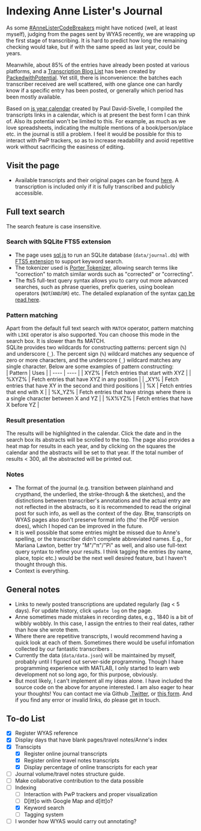 # Indexing Anne Lister's Journal
As some [#AnneListerCodeBreakers](https://wyascatablogue.wordpress.com/exhibitions/anne-lister/anne-lister-diary-transcription-project/) might have noticed (well, at least myself), judging from the pages sent by WYAS recently,  we are wrapping up the first stage of transcribing. It is hard to predict how long the remaining checking would take, but if with the same speed as last year, could be years.   
  
Meanwhile, about 85% of the entries have already been posted at various platforms, and a [Transcription Blog List](https://www.packedwithpotential.org/resources/anne-lister-diary-transcripts) has been created by [PackedwithPotential](https://www.packedwithpotential.org/home). Yet still, there is inconvenience: the batches each transcriber received are well scattered, with one glance one can hardly know if a specific entry has been posted, or generally which period has been mostly available.  
  
Based on [js year calendar](https://github.com/year-calendar/js-year-calendar) created by Paul David-Sivelle, I compiled the transcripts links in a calendar, which is at present the best form I can think of. Also its potential won't be limited to this. For example, as much as we love spreadsheets, indicating the multiple mentions of a book/person/place etc. in the journal is still a problem. I feel it would be possible for this to interact with PwP trackers, so as to increase readability and avoid repetitive work without sacrificing the easiness of editing.


## Visit the page
- Available transcripts and their original pages can be found [here](https://jiangjy-713.github.io/AL_Index/index.html). A transcription is included only if it is fully transcribed and publicly accessible.   

## Full text search

The search feature is case insensitive. 

### Search with SQLite FTS5 extension
- The page uses [sql.js](https://github.com/sql-js/sql.js) to run an SQLite database (`data/journal.db`) with [FTS5 extension](https://www.sqlite.org/fts5.html) to support keyword search.  
- The tokenizer used is [Porter Tokenizer](https://www.sqlite.org/fts5.html#Porter_Tokenizer), allowing search terms like "correction" to match similar words such as "corrected" or "correcting".  
- The fts5 full-text query syntax allows you to carry out more advanced searches, such as phrase queries, prefix queries, using boolean operators (`NOT`/`AND`/`OR`) etc. The detailed explanation of the syntax [can be read here](https://www.sqlite.org/fts5.html#full_text_query_syntax). 
  
### Pattern matching
Apart from the default full text search with `MATCH` operator, pattern matching with `LIKE` operator is also supported. You can choose this mode in the search box. It is slower than fts MATCH.  
SQLite provides two wildcards for constructing patterns: percent sign (`%`) and underscore (`_`). The percent sign (`%`) wildcard matches any sequence of zero or more characters, and the underscore (`_`) wildcard matches any single character. Below are some examples of pattern constructing:  
| Pattern | Uses |
| ---- | ---- |
| XYZ% | Fetch entries that start with XYZ |
| %XYZ% | Fetch entries that have XYZ in any position |
| \_XY% | Fetch entries that have XY in the second and third positions |
| %X | Fetch entries that end with X |
| %X_YZ% | Fetch entries that have strings where there is a single character between X and YZ |
| %X%YZ% | Fetch entries that have X before YZ |


### Result presentation
The results will be highlighted in the calendar. Click the date and in the search box its abstracts will be scrolled to the top. The page also provides a heat map for results in each year, and by clicking on the squares the calendar and the abstracts will be set to that year. If the total number of results < 300, all the abstracted will be printed out.
  
### Notes
- The format of the journal (e.g. transition between plainhand and crypthand, the underlied, the strike-through & the sketches), and the distinctions between transcriber's annotations and the actual entry are not reflected in the abstracts, so it is recommended to read the original post for such info, as well as the context of the day. Btw, transcripts on WYAS pages also don't preserve format info (tho' the PDF version does), which I hoped can be improved in the future. 
- It is well possible that some entries might be missed due to Anne's spelling, or the transcriber didn't complete abbreviated names. E.g., for Mariana Lawton, better try "M"/"π"/"Pi" as well, and also use full-text query syntax to refine your results. I think tagging the entries (by name, place, topic etc.) would be the next well desired feature, but I haven't thought through this.  
- Context is everything.

## General notes
- Links to newly posted transcriptions are updated regularly (lag < 5 days). For update history, click `update log` on the page.
- Anne sometimes made mistakes in recording dates, e.g., 1840 is a bit of wibbly wobbly. In this case, I assign the entries to their real dates, rather than how she wrote them. 
- Where there are repetitive transcripts, I would recommend having a quick look at each of them. Sometimes there would be useful infomation collected by our fantastic transcribers .
- Currently the data (`data/data.json`) will be maintained by myself, probably until I figured out server-side programming. Though I have programming experience with MATLAB, I only started to learn web development not so long ago, for this purpose, obviously. 
- But most likely, I can't implement all my ideas alone. I have included the source code on the above for anyone interested. I am also eager to hear your thoughts! You can contact me via Github ,[Twitter](https://twitter.com/water_in_forest), or [this form](https://forms.gle/Ab1GXBibJraTtMzZ7). And if you find any error or invalid links, do please get in touch.

## To-do List
- [x] Register WYAS reference
- [x] Display days that have blank pages/travel notes/Anne's index 
- [x] Transcipts 
    - [x] Register online journal transcripts
    - [x] Register online travel notes transcripts
    - [x] Display percentage of online transcripts for each year
- [ ] Journal volume/travel notes structure guide. 
- [ ] Make collaborative contribution to the data possible
- [ ] Indexing 
    - [ ] Interaction with PwP trackers and proper visualization
    - [ ] D[itt]o with Google Map and d[itt]o?
    - [x] Keyword search
    - [ ] Tagging system
- [ ] I wonder how WYAS would carry out annotating? 
